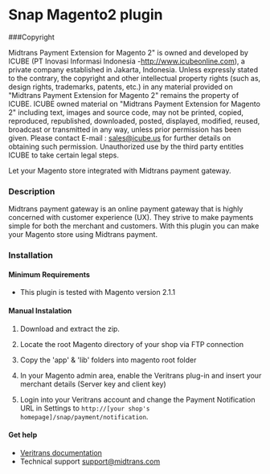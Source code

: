 Snap Magento2 plugin
=========================

###Copyright

Midtrans Payment Extension for Magento 2" is owned and developed by ICUBE (PT Inovasi Informasi Indonesia -http://www.icubeonline.com), a private company established in Jakarta, Indonesia. Unless expressly stated to the contrary, the copyright and other intellectual property rights (such as, design rights, trademarks, patents, etc.) in any material provided on "Midtrans Payment Extension for Magento 2" remains the property of ICUBE. ICUBE owned material on "Midtrans Payment Extension for Magento 2" including text, images and source code, may not be printed, copied, reproduced, republished, downloaded, posted, displayed, modified, reused, broadcast or transmitted in any way, unless prior permission has been given. Please contact E-mail : sales@icube.us for further details on obtaining such permission. Unauthorized use by the third party entitles ICUBE to take certain legal steps.

Let your Magento store integrated with Midtrans payment gateway.

### Description

Midtrans payment gateway is an online payment gateway that is highly concerned with customer experience (UX). They strive to make payments simple for both the merchant and customers. With this plugin you can make your Magento store using Midtrans payment.


### Installation

#### Minimum Requirements

* This plugin is tested with Magento version 2.1.1


#### Manual Instalation

1. Download and extract the zip.

2. Locate the root Magento directory of your shop via FTP connection

3. Copy the 'app' & 'lib' folders into magento root folder

4. In your Magento admin area, enable the Veritrans plug-in and insert your merchant details (Server key and client key)

5. Login into your Veritrans account and change the Payment Notification URL in Settings to `http://[your shop's homepage]/snap/payment/notification`.

#### Get help

* [Veritrans documentation](http://docs.midtrans.com)
* Technical support [support@midtrans.com](mailto:support@midtrans.com)